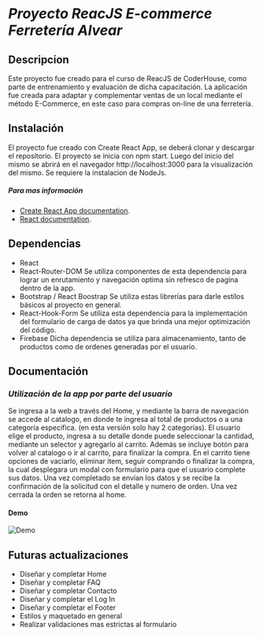 # **_Proyecto ReacJS E-commerce Ferretería Alvear_**

## Descripcion

Este proyecto fue creado para el curso de ReacJS de CoderHouse, como parte de entrenamiento y evaluación de dicha capacitación.
La aplicación fue creada para adaptar y complementar ventas de un local mediante el método E-Commerce, en este caso para compras on-line de una ferretería.

## Instalación
El proyecto fue creado con Create React App, se deberá clonar y descargar el repositorio.
El proyecto se inicia con npm start. Luego del inicio del mismo se abrirá en el navegador http://localhost:3000 para la visualización del mismo.
Se requiere la instalacion de NodeJs.
##### **Para mas información**
* [Create React App documentation](https://facebook.github.io/create-react-app/docs/getting-started).
* [React documentation](https://reactjs.org/).

## Dependencias
* React 
* React-Router-DOM
Se utiliza componentes de esta dependencia para lograr un enrutamiento y navegación optima sin refresco de pagina dentro de la app.
* Bootstrap / React Boostrap 
Se utiliza estas librerías para darle estilos básicos al proyecto en general.
* React-Hook-Form
Se utiliza esta dependencia para la implementación del formulario de carga de datos ya que brinda una mejor optimización del código.
* Firebase
Dicha dependencia se utiliza para almacenamiento, tanto de productos como de ordenes generadas por el usuario.
## Documentación
### _Utilización de la app por parte del usuario_
Se ingresa a la web a través del Home, y mediante la barra de navegación se accede al catalogo, en donde te ingresa al total de productos o a una categoría especifica. (en esta versión solo hay 2 categorías). El usuario elige el producto, ingresa a su detalle  donde puede seleccionar la cantidad, mediante un selector y agregarlo al carrito. Además se incluye botón para volver al catalogo o ir al carrito, para finalizar la compra. En el carrito tiene opciones de vaciarlo, eliminar item, seguir comprando o finalizar la compra, la cual desplegara un modal con formulario para que el usuario complete sus datos. Una vez completado se envían los datos y se recibe la confirmación de la solicitud con el detalle y numero de orden. Una vez cerrada la orden se retorna al home.

#### Demo

![Demo](https://github.com/LucasVenezia/Carrito_de_Compras/blob/master/public/img/GifApp.gif "Demo App Ferretería")

## **Futuras actualizaciones**
* Diseñar y completar Home
* Diseñar y completar FAQ
* Diseñar y completar Contacto
* Diseñar y completar el Log In
* Diseñar y completar el Footer
* Estilos y maquetado en general
* Realizar validaciones mas estrictas al formulario
